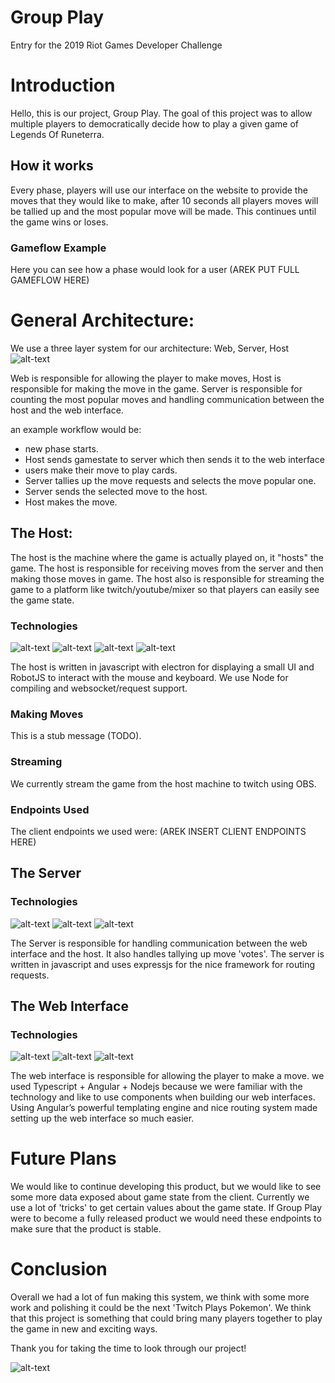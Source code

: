 # Group Play

Entry for the 2019 Riot Games Developer Challenge


# Introduction
Hello, this is our project, Group Play. The goal of this project was to allow multiple players to democratically decide how to play a given game of Legends Of Runeterra. 

## How it works

Every phase, players will use our interface on the website to provide the moves that they would like to make, after 10 seconds all players moves will be tallied up and the most popular move will be made. This continues until the game wins or loses. 

### Gameflow Example
Here you can see how a phase would look for a user
(AREK PUT FULL GAMEFLOW HERE)

# General Architecture:
We use a three layer system for our architecture:
Web, Server, Host
![alt-text]([img]https://i.imgur.com/n45R27Q.png[/img])

Web is responsible for allowing the player to make moves, Host is responsible for making the move in the game. Server is responsible for counting the most popular moves and handling communication between the host and the web interface. 

an example workflow would be:
- new phase starts.
- Host sends gamestate to server which then sends it to the web interface 
- users make their move to play cards.
- Server tallies up the move requests and selects the move popular one.
- Server sends the selected move to the host.
- Host makes the move.

## The Host:
The host is the machine where the game is actually played on, it "hosts" the game. The host is responsible for receiving moves from the server and then making those moves in game. The host also is responsible for streaming the game to a platform like twitch/youtube/mixer so that players can easily see the game state.

### Technologies 
![alt-text](https://d2eip9sf3oo6c2.cloudfront.net/tags/images/000/000/256/square_256/nodejslogo.png) ![alt-text](https://encrypted-tbn0.gstatic.com/images?q=tbn:ANd9GcT1FFAoeYsy1wUOKh1BrSQhwtnmyv6ZEV4BkROjwT2aiYoiDYX90g&s) 
![alt-text](http://icons.iconarchive.com/icons/papirus-team/papirus-apps/256/electron-icon.png)
![alt-text](https://camo.githubusercontent.com/ab0771e05fd85f2c4c7ceaf490055d8b0e4b4deb/68747470733a2f2f636c6475702e636f6d2f3141544466324a4d74762e706e67)

The host is written in javascript with electron for displaying a small UI and RobotJS to interact with the mouse and keyboard. We use Node for compiling and websocket/request support. 

### Making Moves
This is a stub message (TODO).

### Streaming
We currently stream the game from the host machine to twitch using OBS.

### Endpoints Used
The client endpoints we used were:
(AREK INSERT CLIENT ENDPOINTS HERE)
## The Server 
### Technologies 
![alt-text](https://d2eip9sf3oo6c2.cloudfront.net/tags/images/000/000/256/square_256/nodejslogo.png) ![alt-text](https://encrypted-tbn0.gstatic.com/images?q=tbn:ANd9GcT1FFAoeYsy1wUOKh1BrSQhwtnmyv6ZEV4BkROjwT2aiYoiDYX90g&s)
![alt-text](https://buttercms.com/static/images/tech_banners/ExpressJS.png)

The Server is responsible for handling communication between the web interface and the host. It also handles tallying up move 'votes'. The server is written in javascript and uses expressjs for the nice framework for routing requests. 

## The Web Interface 
### Technologies 
![alt-text](https://d2eip9sf3oo6c2.cloudfront.net/tags/images/000/000/256/square_256/nodejslogo.png) ![alt-text](https://d2eip9sf3oo6c2.cloudfront.net/tags/images/000/000/377/square_256/typescriptlang.png) 
![alt-text](https://angular.io/assets/images/logos/angularjs/AngularJS-Shield.svg)

The web interface is responsible for allowing the player to make a move. we used Typescript + Angular + Nodejs because we were familiar with the technology and like to use components when building our web interfaces.  Using Angular’s powerful templating engine and nice routing system made setting up the web interface so much easier. 

# Future Plans
We would like to continue developing this product, but we would like to see some more data exposed about game state from the client. Currently we use a lot of 'tricks' to get certain values about the game state. If Group Play were to become a fully released product we would need these endpoints to make sure that the product is stable.

# Conclusion
Overall we had a lot of fun making this system, we think with some more work and polishing it could be the next 'Twitch Plays Pokemon'. We think that this project is something that could bring many players together to play the game in new and exciting ways. 

Thank you for taking the time to look through our project!

![alt-text](https://ih0.redbubble.net/image.500108670.8521/aps,840x830,small,transparent-pad,1000x1000,f8f8f8.jpg)